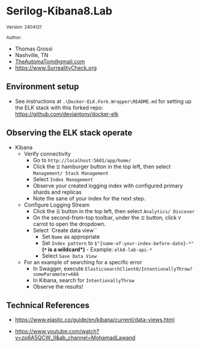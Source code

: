 ﻿# Serilog-Kibana8.Lab

<small>Version: 2404121</small>

<small>Author:</small>

- Thomas Grossi 
- Nashville, TN 
- TheAutomaTom@gmail.com 
- https://www.SurrealityCheck.org

## Environment setup

- See instructions at `.\Docker-ELK.Fork.Wrapper\README.md` for setting up the ELK stack with this forked repo: https://github.com/deviantony/docker-elk

## Observing the ELK stack operate

- Kibana 
	- Verify connectivity
		- Go to `http://localhost:5601/app/home/`		- Click the `☰` hamburger button in the top left, then select `Management/ Stack Management`
		- Select `Index Management`
		- Observe your created logging index with configured primary shards and replicas
		- Note the sane of your index for the next step.
	- Configure Logging Stream
		- Click the `☰` button in the top left, then select `Analytics/ Discover`		
		- On the second-from-top toolbar, under the `☰` button, click `V` carrot to open the dropdown.
		- Select `Create data view``
			- Set `Name` as appropriate
			- Set `Index pattern` to `$"{name-of-your-index-before-date}-*"` __(`*` is a wildcard*)__
						-	Example: `elk8-lab-api-*`
			- Select `Save Data View`
	- For an example of searching for a specific error
		- In Swagger, execute `ElasticsearchClient8/IntentionallyThrow?someParameter=666`
		- In Kibana, search for `IntentionallyThrow`
		- Observe the results!

## Technical References

- https://www.elastic.co/guide/en/kibana/current/data-views.html

- https://www.youtube.com/watch?v=zp6A5QCW_II&ab_channel=MohamadLawand

